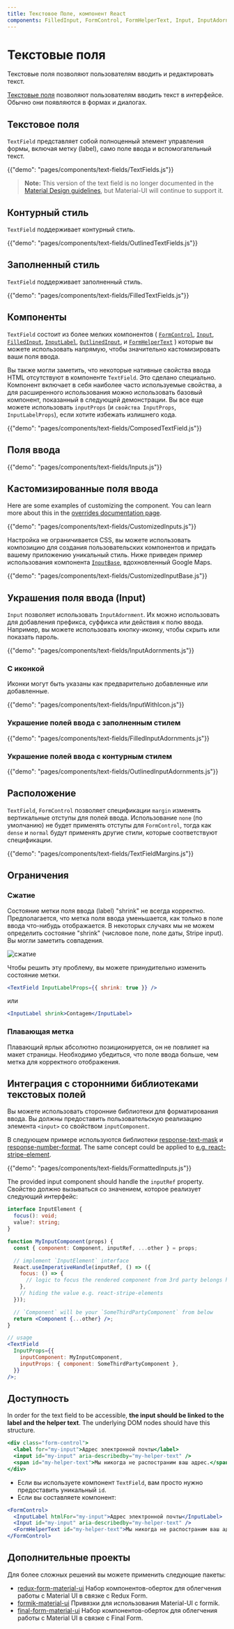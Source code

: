 ```yaml
---
title: Текстовое Поле, компонент React
components: FilledInput, FormControl, FormHelperText, Input, InputAdornment, InputBase, InputLabel, OutlinedInput, TextField
---
```


# Текстовые поля

<p class="description">Текстовые поля позволяют пользователям вводить и редактировать текст.</p>

[Текстовые поля](https://material.io/design/components/text-fields.html) позволяют пользователям вводить текст в интерфейсе. Обычно они появляются в формах и диалогах.

## Текстовое поля

`TextField` представляет собой полноценный элемент управления формы, включая метку (label), само поле ввода и вспомогательный текст.

{{"demo": "pages/components/text-fields/TextFields.js"}}

> **Note:** This version of the text field is no longer documented in the [Material Design guidelines](https://material.io/), but Material-UI will continue to support it.

## Контурный стиль

`TextField` поддерживает контурный стиль.

{{"demo": "pages/components/text-fields/OutlinedTextFields.js"}}

## Заполненный стиль

`TextField` поддерживает заполненный стиль.

{{"demo": "pages/components/text-fields/FilledTextFields.js"}}

## Компоненты

`TextField` состоит из более мелких компонентов ( [`FormControl`](/api/form-control/), [`Input`](/api/input/), [`FilledInput`](/api/filled-input/), [`InputLabel`](/api/input-label/), [`OutlinedInput`](/api/outlined-input/), и [`FormHelperText`](/api/form-helper-text/) ) которые вы можете использовать напрямую, чтобы значительно кастомизировать ваши поля ввода.

Вы также могли заметить, что некоторые нативные свойства ввода HTML отсутствуют в компоненте `TextField`. Это сделано специально. Компонент включает в себя наиболее часто используемые свойства, а для расширенного использования можно использовать базовый компонент, показанный в следующей демонстрации. Вы все еще можете использовать `inputProps` (и `свойства InputProps`, `InputLabelProps`), если хотите избежать излишнего кода.

{{"demo": "pages/components/text-fields/ComposedTextField.js"}}

## Поля ввода

{{"demo": "pages/components/text-fields/Inputs.js"}}

## Кастомизированные поля ввода

Here are some examples of customizing the component. You can learn more about this in the [overrides documentation page](/customization/components/).

{{"demo": "pages/components/text-fields/CustomizedInputs.js"}}

Настройка не ограничивается CSS, вы можете использовать композицию для создания пользовательских компонентов и придать вашему приложению уникальный стиль. Ниже приведен пример использования компонента [`InputBase`](/api/input-base/), вдохновленный Google Maps.

{{"demo": "pages/components/text-fields/CustomizedInputBase.js"}}

## Украшения поля ввода (Input)

`Input` позволяет использовать `InputAdornment`. Их можно использовать для добавления префикса, суффикса или действия к полю ввода. Например, вы можете использовать кнопку-иконку, чтобы скрыть или показать пароль.

{{"demo": "pages/components/text-fields/InputAdornments.js"}}

### С иконкой

Иконки могут быть указаны как предварительно добавленные или добавленные.

{{"demo": "pages/components/text-fields/InputWithIcon.js"}}

### Украшение полей ввода с заполненным стилем

{{"demo": "pages/components/text-fields/FilledInputAdornments.js"}}

### Украшение полей ввода с контурным стилем

{{"demo": "pages/components/text-fields/OutlinedInputAdornments.js"}}

## Расположение

`TextField`, `FormControl` позволяет спецификации `margin` изменять вертикальные отступы для полей ввода. Использование `none` (по умолчанию) не будет применять отступы для `FormControl`, тогда как `dense` и `normal` будут применять другие стили, которые соответствуют спецификации.

{{"demo": "pages/components/text-fields/TextFieldMargins.js"}}

## Ограничения

### Сжатие

Состояние метки поля ввода (label) "shrink" не всегда корректно. Предполагается, что метка поля ввода уменьшается, как только в поле ввода что-нибудь отображается. В некоторых случаях мы не можем определить состояние "shrink" (числовое поле, поле даты, Stripe input). Вы могли заметить совпадения.

![сжатие](/material-ui-static/images/text-fields/shrink.png)

Чтобы решить эту проблему, вы можете принудительно изменить состояние метки.

```jsx
<TextField InputLabelProps={{ shrink: true }} />
```

или

```jsx
<InputLabel shrink>Contagem</InputLabel>
```

### Плавающая метка

Плавающий ярлык абсолютно позиционируется, он не повлияет на макет страницы. Необходимо убедиться, что поле ввода больше, чем метка для корректного отображения.

## Интеграция с сторонними библиотеками текстовых полей

Вы можете использовать сторонние библиотеки для форматирования ввода. Вы должны предоставить пользовательскую реализацию элемента `<input>` со свойством `inputComponent`.

В следующем примере используются библиотеки [response-text-mask](https://github.com/text-mask/text-mask) и [response-number-format](https://github.com/s-yadav/react-number-format). The same concept could be applied to [e.g. react-stripe-element](https://github.com/mui-org/material-ui/issues/16037).

{{"demo": "pages/components/text-fields/FormattedInputs.js"}}

The provided input component should handle the `inputRef` property. Свойство должно вызываться со значением, которое реализует следующий интерфейс:

```ts
interface InputElement {
  focus(): void;
  value?: string;
}
```

```jsx
function MyInputComponent(props) {
  const { component: Component, inputRef, ...other } = props;

  // implement `InputElement` interface
  React.useImperativeHandle(inputRef, () => ({
    focus: () => {
      // logic to focus the rendered component from 3rd party belongs here
    },
    // hiding the value e.g. react-stripe-elements
  }));

  // `Component` will be your `SomeThirdPartyComponent` from below
  return <Component {...other} />;
}

// usage
<TextField
  InputProps={{
    inputComponent: MyInputComponent,
    inputProps: { component: SomeThirdPartyComponent },
  }}
/>;
```

## Доступность

In order for the text field to be accessible, **the input should be linked to the label and the helper text**. The underlying DOM nodes should have this structure.

```jsx
<div class="form-control">
  <label for="my-input">Адрес электронной почты</label>
  <input id="my-input" aria-describedby="my-helper-text" />
  <span id="my-helper-text">Мы никогда не распостраним ваш адрес.</span>
</div>
```

- Если вы используете компонент `TextField`, вам просто нужно предоставить уникальный `id`.
- Если вы составляете компонент:

```jsx
<FormControl>
  <InputLabel htmlFor="my-input">Адрес электронной почты</InputLabel>
  <Input id="my-input" aria-describedby="my-helper-text" />
  <FormHelperText id="my-helper-text">Мы никогда не распостраним ваш адрес.</FormHelperText>
</FormControl>
```

## Дополнительные проекты

Для более сложных решений вы можете применить следующие пакеты:

- [redux-form-material-ui](https://github.com/erikras/redux-form-material-ui) Набор компонентов-оберток для облегчения работы с Material UI в связке с Redux Form.
- [formik-material-ui](https://github.com/stackworx/formik-material-ui) Привязки для использования Material-UI с formik.
- [final-form-material-ui](https://github.com/Deadly0/final-form-material-ui) Набор компонентов-оберток для облегчения работы с Material UI в связке с Final Form.